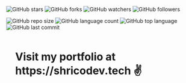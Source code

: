 ![GitHub stars](https://img.shields.io/github/stars/shricodev/my-react-portfolio?style=social)
![GitHub forks](https://img.shields.io/github/forks/shricodev/my-react-portfolio?style=social)
![GitHub watchers](https://img.shields.io/github/watchers/shricodev/my-react-portfolio?style=social)
![GitHub followers](https://img.shields.io/github/followers/shricodev?style=social)

![GitHub repo size](https://img.shields.io/github/repo-size/shricodev/my-react-portfolio?style=plastic)
![GitHub language count](https://img.shields.io/github/languages/count/shricodev/my-react-portfolio?style=plastic)
![GitHub top language](https://img.shields.io/github/languages/top/shricodev/my-react-portfolio?style=plastic)
![GitHub last commit](https://img.shields.io/github/last-commit/shricodev/my-react-portfolio?color=red&style=plastic)

<!-- these chunks of code i added to get rid of the horizontal ruler below the h1-->
<div id="user-content-toc">
  <ul>
    <summary><h1 style="display: inline-block;"> Visit my portfolio at https://shricodev.tech ✌️</h1></summary>
  </ul>
</div>
